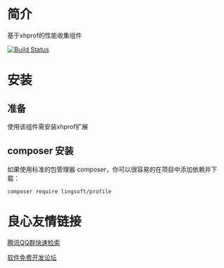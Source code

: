 # 简介
基于xhprof的性能收集组件

[![Build Status](https://travis-ci.org/LingyinTech/profile.svg?branch=master)](https://travis-ci.org/LingyinTech/profile)  

# 安装  

## 准备  
使用该组件需安装xhprof扩展

## composer 安装
如果使用标准的包管理器 composer，你可以很容易的在项目中添加依赖并下载：  
```
composer require lingsoft/profile
```


 # 良心友情链接

[腾讯QQ群快速检索](http://u.720life.cn/s/8cf73f7c)

[软件免费开发论坛](http://u.720life.cn/s/bbb01dc0)